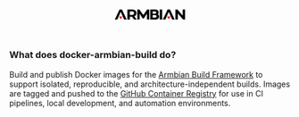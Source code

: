 <p align="center">
  <h2 align=center><a href="#build-framework">
  <img src="https://raw.githubusercontent.com/armbian/.github/master/profile/logo.png" alt="Armbian logo" width="25%">
  </a>
<br><br>
</h2>

### What does docker-armbian-build do?

Build and publish Docker images for the [Armbian Build Framework](https://github.com/armbian/build) to support isolated, reproducible, and architecture-independent builds. Images are tagged and pushed to the [GitHub Container Registry](https://github.com/orgs/armbian/packages) for use in CI pipelines, local development, and automation environments.
